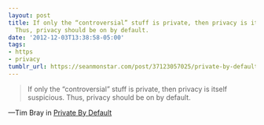```yaml
---
layout: post
title: If only the “controversial” stuff is private, then privacy is itself suspicious.
  Thus, privacy should be on by default.
date: '2012-12-03T13:38:58-05:00'
tags:
- https
- privacy
tumblr_url: https://seanmonstar.com/post/37123057025/private-by-default
---
```

> If only the “controversial” stuff is private, then privacy is itself suspicious. Thus, privacy should be on by default.

—Tim Bray in [Private By Default](https://www.tbray.org/ongoing/When/201x/2012/12/02/HTTPS)
